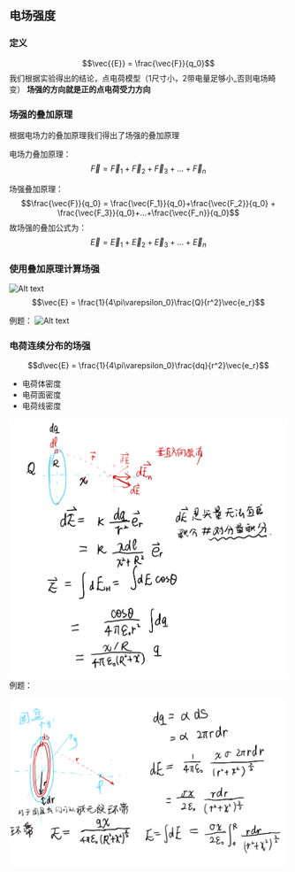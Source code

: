 ## 电场强度

### 定义
$$\vec{{E}} = \frac{\vec{F}}{q_0}$$
我们根据实验得出的结论，点电荷模型（1尺寸小，2带电量足够小_否则电场畸变）
**场强的方向就是正的点电荷受力方向**

### 场强的叠加原理  

根据电场力的叠加原理我们得出了场强的叠加原理

电场力叠加原理：$$\vec{F} = \vec{F}_1+\vec{F}_2 + \vec{F}_3+...+\vec{F}_n$$

场强叠加原理：$$\frac{\vec{F}}{q_0} = \frac{\vec{F_1}}{q_0}+\frac{\vec{F_2}}{q_0} + \frac{\vec{F_3}}{q_0}+...+\frac{\vec{F_n}}{q_0}$$
故场强的叠加公式为：
$$\vec{E} = \vec{E}_1 + \vec{E}_2 + \vec{E}_3 +...+ \vec{E}_n$$

### 使用叠加原理计算场强  

![Alt text](College_Physices/第十章-静电场/image-2.png)
$$\vec{E} = \frac{1}{4\pi\varepsilon_0}\frac{Q}{r^2}\vec{e_r}$$

例题：
![Alt text](College_Physices/第十章-静电场/image-3.png)

### 电荷连续分布的场强
$$d\vec{E} = \frac{1}{4\pi\varepsilon_0}\frac{dq}{r^2}\vec{e_r}$$

- 电荷体密度
- 电荷面密度
- 电荷线密度
  
![Alt text](image-4.png)
例题：

![Alt text](image-5.png)